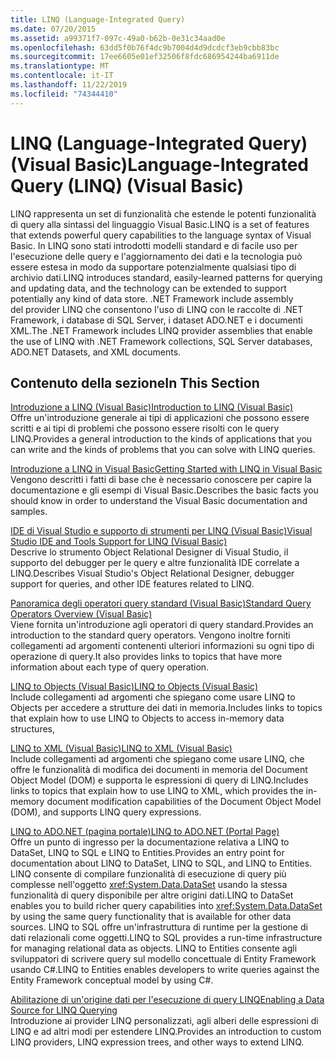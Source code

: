 ```yaml
---
title: LINQ (Language-Integrated Query)
ms.date: 07/20/2015
ms.assetid: a99371f7-097c-49a0-b62b-0e31c34aad0e
ms.openlocfilehash: 63dd5f0b76f4dc9b7004d4d9dcdcf3eb9cbb83bc
ms.sourcegitcommit: 17ee6605e01ef32506f8fdc686954244ba6911de
ms.translationtype: MT
ms.contentlocale: it-IT
ms.lasthandoff: 11/22/2019
ms.locfileid: "74344410"
---
```

# <a name="language-integrated-query-linq-visual-basic"></a><span data-ttu-id="93e35-102">LINQ (Language-Integrated Query) (Visual Basic)</span><span class="sxs-lookup"><span data-stu-id="93e35-102">Language-Integrated Query (LINQ) (Visual Basic)</span></span>
<span data-ttu-id="93e35-103">LINQ rappresenta un set di funzionalità che estende le potenti funzionalità di query alla sintassi del linguaggio Visual Basic.</span><span class="sxs-lookup"><span data-stu-id="93e35-103">LINQ is a set of features that extends powerful query capabilities to the language syntax of Visual Basic.</span></span> <span data-ttu-id="93e35-104">In LINQ sono stati introdotti modelli standard e di facile uso per l'esecuzione delle query e l'aggiornamento dei dati e la tecnologia può essere estesa in modo da supportare potenzialmente qualsiasi tipo di archivio dati.</span><span class="sxs-lookup"><span data-stu-id="93e35-104">LINQ introduces standard, easily-learned patterns for querying and updating data, and the technology can be extended to support potentially any kind of data store.</span></span>  <span data-ttu-id="93e35-105">.NET Framework include assembly del provider LINQ che consentono l'uso di LINQ con le raccolte di .NET Framework, i database di SQL Server, i dataset ADO.NET e i documenti XML.</span><span class="sxs-lookup"><span data-stu-id="93e35-105">The .NET Framework includes LINQ provider assemblies that enable the use of LINQ with .NET Framework collections, SQL Server databases, ADO.NET Datasets, and XML documents.</span></span>  
  
## <a name="in-this-section"></a><span data-ttu-id="93e35-106">Contenuto della sezione</span><span class="sxs-lookup"><span data-stu-id="93e35-106">In This Section</span></span>  
 [<span data-ttu-id="93e35-107">Introduzione a LINQ (Visual Basic)</span><span class="sxs-lookup"><span data-stu-id="93e35-107">Introduction to LINQ (Visual Basic)</span></span>](../../../../visual-basic/programming-guide/concepts/linq/introduction-to-linq.md)  
 <span data-ttu-id="93e35-108">Offre un'introduzione generale ai tipi di applicazioni che possono essere scritti e ai tipi di problemi che possono essere risolti con le query LINQ.</span><span class="sxs-lookup"><span data-stu-id="93e35-108">Provides a general introduction to the kinds of applications that you can write and the kinds of problems that you can solve with LINQ queries.</span></span>  
  
 [<span data-ttu-id="93e35-109">Introduzione a LINQ in Visual Basic</span><span class="sxs-lookup"><span data-stu-id="93e35-109">Getting Started with LINQ in Visual Basic</span></span>](../../../../visual-basic/programming-guide/concepts/linq/getting-started-with-linq.md)  
 <span data-ttu-id="93e35-110">Vengono descritti i fatti di base che è necessario conoscere per capire la documentazione e gli esempi di Visual Basic.</span><span class="sxs-lookup"><span data-stu-id="93e35-110">Describes the basic facts you should know in order to understand the Visual Basic documentation and samples.</span></span>  
  
 [<span data-ttu-id="93e35-111">IDE di Visual Studio e supporto di strumenti per LINQ (Visual Basic)</span><span class="sxs-lookup"><span data-stu-id="93e35-111">Visual Studio IDE and Tools Support for LINQ (Visual Basic)</span></span>](../../../../visual-basic/programming-guide/concepts/linq/visual-studio-ide-and-tools-support-for-linq.md)  
 <span data-ttu-id="93e35-112">Descrive lo strumento Object Relational Designer di Visual Studio, il supporto del debugger per le query e altre funzionalità IDE correlate a LINQ.</span><span class="sxs-lookup"><span data-stu-id="93e35-112">Describes Visual Studio's Object Relational Designer, debugger support for queries, and other IDE features related to LINQ.</span></span>  
  
 [<span data-ttu-id="93e35-113">Panoramica degli operatori query standard (Visual Basic)</span><span class="sxs-lookup"><span data-stu-id="93e35-113">Standard Query Operators Overview (Visual Basic)</span></span>](../../../../visual-basic/programming-guide/concepts/linq/standard-query-operators-overview.md)  
 <span data-ttu-id="93e35-114">Viene fornita un'introduzione agli operatori di query standard.</span><span class="sxs-lookup"><span data-stu-id="93e35-114">Provides an introduction to the standard query operators.</span></span> <span data-ttu-id="93e35-115">Vengono inoltre forniti collegamenti ad argomenti contenenti ulteriori informazioni su ogni tipo di operazione di query.</span><span class="sxs-lookup"><span data-stu-id="93e35-115">It also provides links to topics that have more information about each type of query operation.</span></span>  
  
 [<span data-ttu-id="93e35-116">LINQ to Objects (Visual Basic)</span><span class="sxs-lookup"><span data-stu-id="93e35-116">LINQ to Objects (Visual Basic)</span></span>](../../../../visual-basic/programming-guide/concepts/linq/linq-to-objects.md)  
 <span data-ttu-id="93e35-117">Include collegamenti ad argomenti che spiegano come usare LINQ to Objects per accedere a strutture dei dati in memoria.</span><span class="sxs-lookup"><span data-stu-id="93e35-117">Includes links to topics that explain how to use LINQ to Objects to access in-memory data structures,</span></span>  
  
 [<span data-ttu-id="93e35-118">LINQ to XML (Visual Basic)</span><span class="sxs-lookup"><span data-stu-id="93e35-118">LINQ to XML (Visual Basic)</span></span>](../../../../visual-basic/programming-guide/concepts/linq/linq-to-xml.md)  
 <span data-ttu-id="93e35-119">Include collegamenti ad argomenti che spiegano come usare LINQ, che offre le funzionalità di modifica dei documenti in memoria del Document Object Model (DOM) e supporta le espressioni di query di LINQ.</span><span class="sxs-lookup"><span data-stu-id="93e35-119">Includes links to topics that explain how to use LINQ to XML, which provides the in-memory document modification capabilities of the Document Object Model (DOM), and supports LINQ query expressions.</span></span>  
  
 [<span data-ttu-id="93e35-120">LINQ to ADO.NET (pagina portale)</span><span class="sxs-lookup"><span data-stu-id="93e35-120">LINQ to ADO.NET (Portal Page)</span></span>](../../../../visual-basic/programming-guide/concepts/linq/linq-to-adonet-portal-page.md)  
 <span data-ttu-id="93e35-121">Offre un punto di ingresso per la documentazione relativa a LINQ to DataSet, LINQ to SQL e LINQ to Entities.</span><span class="sxs-lookup"><span data-stu-id="93e35-121">Provides an entry point for documentation about LINQ to DataSet, LINQ to SQL, and LINQ to Entities.</span></span> <span data-ttu-id="93e35-122">LINQ consente di compilare funzionalità di esecuzione di query più complesse nell'oggetto <xref:System.Data.DataSet> usando la stessa funzionalità di query disponibile per altre origini dati.</span><span class="sxs-lookup"><span data-stu-id="93e35-122">LINQ to DataSet enables you to build richer query capabilities into <xref:System.Data.DataSet> by using the same query functionality that is available for other data sources.</span></span> <span data-ttu-id="93e35-123">LINQ to SQL offre un'infrastruttura di runtime per la gestione di dati relazionali come oggetti.</span><span class="sxs-lookup"><span data-stu-id="93e35-123">LINQ to SQL provides a run-time infrastructure for managing relational data as objects.</span></span> <span data-ttu-id="93e35-124">LINQ to Entities consente agli sviluppatori di scrivere query sul modello concettuale di Entity Framework usando C#.</span><span class="sxs-lookup"><span data-stu-id="93e35-124">LINQ to Entities enables developers to write queries against the Entity Framework conceptual model by using C#.</span></span>  
  
 [<span data-ttu-id="93e35-125">Abilitazione di un'origine dati per l'esecuzione di query LINQ</span><span class="sxs-lookup"><span data-stu-id="93e35-125">Enabling a Data Source for LINQ Querying</span></span>](../../../../visual-basic/programming-guide/concepts/linq/enabling-a-data-source-for-linq-querying.md)  
 <span data-ttu-id="93e35-126">Introduzione ai provider LINQ personalizzati, agli alberi delle espressioni di LINQ e ad altri modi per estendere LINQ.</span><span class="sxs-lookup"><span data-stu-id="93e35-126">Provides an introduction to custom LINQ providers, LINQ expression trees, and other ways to extend LINQ.</span></span>
